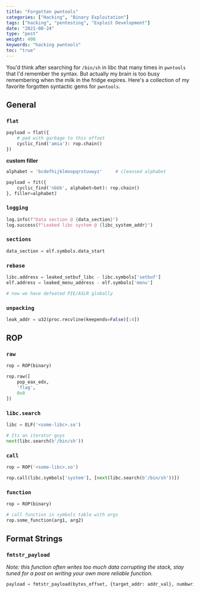 ```yaml
---
title: "Forgotten pwntools"
categories: ["Hacking", "Binary Exploitation"]
tags: ["hacking", "pentesting", "Exploit Development"]
date: "2021-08-24"
type: "post"
weight: 400
keywords: "hacking pwntools"
toc: "true"
---
```



You'd think after searching for `/bin/sh` in libc that many times in `pwntools` that I'd remember the syntax. But actually my brain is too busy remembering when the milk in the fridge expires. Here's a collection of my favorite forgotten syntactic gems for `pwntools`.


## General

### `flat`

```python
payload = flat({
    # pad with garbage to this offset
    cyclic_find('amia'): rop.chain()
})
```

**custom filler**

```python
alphabet = 'bcdefhijklmnopqrstuvwyz'     # cleansed alphabet

payload = fit({
    cyclic_find('nbbb', alphabet=bet): rop.chain()
}, filler=alphabet)
```

### `logging`

```python
log.info(f"Data section @ {data_section}")
log.success(f"Leaked libc system @ {libc_system_addr}")
```

### `sections`

```python
data_section = elf.symbols.data_start
```

### `rebase`

```python
libc.address = leaked_setbuf_libc - libc.symbols['setbuf']
elf.address = leaked_menu_address - elf.symbols['menu']

# now we have defeated PIE/ASLR globally
```


### `unpacking`

```python
leak_addr = u32(proc.recvline(keepends=False)[:4])
```


## ROP

### `raw`


```python
rop = ROP(binary)

rop.raw([
    pop_eax_edx,
    'flag',
    0x0
])

```

### `libc.search`

```python
libc = ELF('<some-libc>.so')

# Its an iterator guys
next(libc.search(b'/bin/sh'))
```

### `call`

```python
rop = ROP('<some-libc>.so')

rop.call(libc.symbols['system'], [next(libc.search(b'/bin/sh'))])
```


### `function`

```python
rop = ROP(binary)

# call function in symbols table with args
rop.some_function(arg1, arg2)
```


## Format Strings

### `fmtstr_payload`

*Note: this function often writes too much data corrupting the stack, stay tuned for a post on writing your own more reliable function.*

```python
payload = fmtstr_payload(bytes_offset, {target_addr: addr_val}, numbwritten=1, write_size='byte')
```
